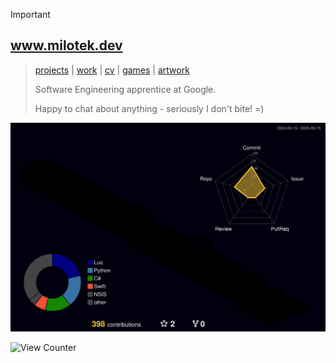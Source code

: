 > [!IMPORTANT]  
> ## www.milotek.dev
> > [projects](https://milotek.dev#projects) | [work](https://linkedin.com/in/goated) | [cv](https://milotek.dev#cv) | [games](https://milotek.dev#games) | [artwork](https://milotek.dev#arts)
> >
> > Software Engineering apprentice at Google.
> > 
> > Happy to chat about anything - seriously I don't bite! =)

[![Contributions Graph](./profile-3d-contrib/profile-night-rainbow.svg)](https://milotek.dev)

![View Counter](https://komarev.com/ghpvc/?username=pixeljammed&style=pixel&base=420&label=views)
<!-- ALTERNATE: "![View Counter](https://komarev.com/ghpvc/?username=pixeljammed&style=for-the-badge&base=420&label=views)" -->
